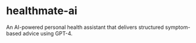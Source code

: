 # healthmate-ai
An AI-powered personal health assistant that delivers structured symptom-based advice using GPT-4.
